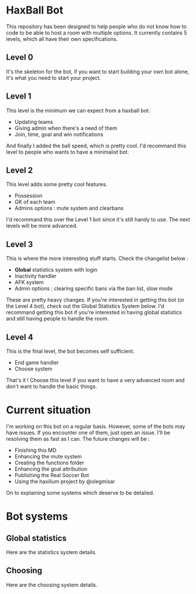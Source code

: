 # HaxBall Bot

This repository has been designed to help people who do not know how to code to be able to host a room with multiple options.
It currently contains 5 levels, which all have their own specifications.

## Level 0

It's the skeleton for the bot, if you want to start building your own bot alone, it's what you need to start your project.

## Level 1

This level is the minimum we can expect from a haxball bot.

 - Updating teams
 - Giving admin when there's a need of them
 - Join, time, goal and win notifications

And finally I added the ball speed, which is pretty cool. I'd recommand this level to people who wants to have a minimalist bot.

## Level 2

This level adds some pretty cool features.

 - Possession
 - GK of each team
 - Admins options : mute system and clearbans

I'd recommand this over the Level 1 bot since it's still handy to use. The next levels will be more advanced.

## Level 3

This is where the more interesting stuff starts. Check the changelist below :

 - **Global** statistics system with login
 - Inactivity handler
 - AFK system
 - Admin options : clearing specific bans via the ban list, slow mode

These are pretty heavy changes. If you're interested in getting this bot (or the Level 4 bot), check out the Global Statistics System below. I'd recommand getting this bot if you're interested in having global statistics and still having people to handle the room. 

## Level 4

This is the final level, the bot becomes self sufficient.

 - End game handler
 - Choose system

That's it ! Choose this level if you want to have a very advanced room and don't want to handle the basic things.

# Current situation

I'm working on this bot on a regular basis. However, some of the bots may have issues. If you encounter one of them, just open an issue. I'll be resolving them as fast as I can.
The future changes will be : 

 - Finishing this MD
 - Enhancing the mute system
 - Creating the functions folder
 - Enhancing the goal attribution
 - Publishing the Real Soccer Bot
 - Using the haxilium project by @olegmisar

On to explaining some systems which deserve to be detailed.

# Bot systems

## Global statistics

Here are the statistics system details.

## Choosing

Here are the choosing system details.
